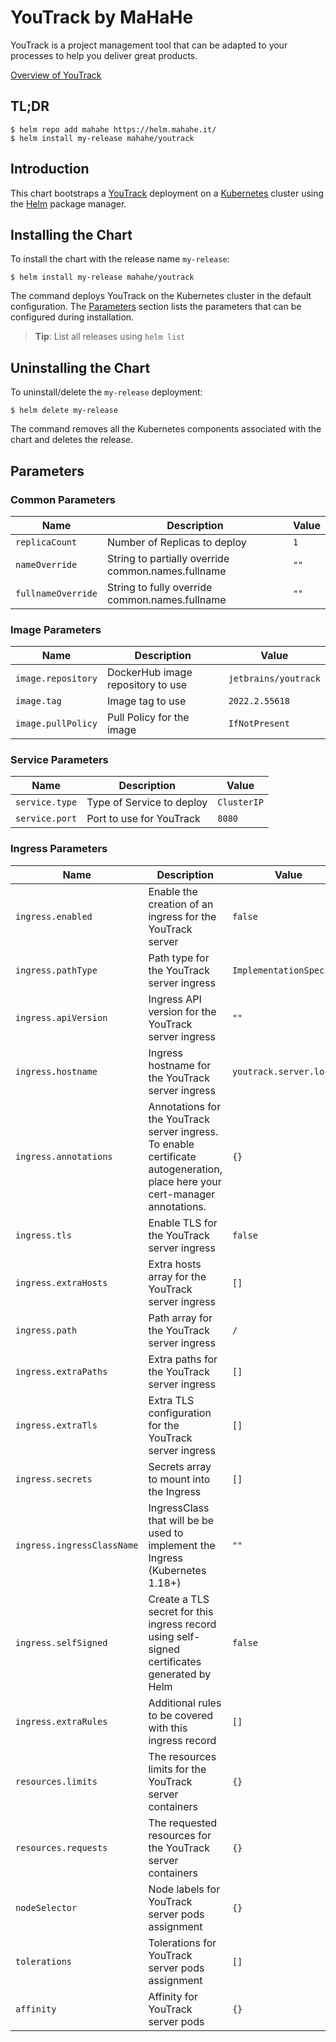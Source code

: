 # YouTrack by MaHaHe

YouTrack is a project management tool that can be adapted to your processes to help you deliver great products.

[Overview of YouTrack](https://www.jetbrains.com/youtrack/)

## TL;DR

```console
$ helm repo add mahahe https://helm.mahahe.it/
$ helm install my-release mahahe/youtrack
```

## Introduction

This chart bootstraps a [YouTrack](https://github.com/mahahe-it/helm/tree/main/charts/youtrack) deployment on a [Kubernetes](https://kubernetes.io) cluster using the [Helm](https://helm.sh) package manager.

## Installing the Chart

To install the chart with the release name `my-release`:

```console
$ helm install my-release mahahe/youtrack
```

The command deploys YouTrack on the Kubernetes cluster in the default configuration. The [Parameters](#parameters) section lists the parameters that can be configured during installation.

> **Tip**: List all releases using `helm list`

## Uninstalling the Chart

To uninstall/delete the `my-release` deployment:

```console
$ helm delete my-release
```

The command removes all the Kubernetes components associated with the chart and deletes the release.

## Parameters

### Common Parameters

| Name               | Description                                         | Value |
| ------------------ | --------------------------------------------------- | ----- |
| `replicaCount`     | Number of Replicas to deploy                        | `1`   |
| `nameOverride`     | String to partially override common.names.fullname  | `""`  |
| `fullnameOverride` | String to fully override common.names.fullname      | `""`  |


### Image Parameters

| Name               | Description                       | Value                |
| ------------------ | --------------------------------- | -------------------- |
| `image.repository` | DockerHub image repository to use | `jetbrains/youtrack` |
| `image.tag`        | Image tag to use                  | `2022.2.55618`       |
| `image.pullPolicy` | Pull Policy for the image         | `IfNotPresent`       |


### Service Parameters

| Name           | Description               | Value       |
| -------------- | ------------------------- | ----------- |
| `service.type` | Type of Service to deploy | `ClusterIP` |
| `service.port` | Port to use for YouTrack  | `8080`      |


### Ingress Parameters

| Name                       | Description                                                                                                                  | Value                    |
| -------------------------- | ---------------------------------------------------------------------------------------------------------------------------- | ------------------------ |
| `ingress.enabled`          | Enable the creation of an ingress for the YouTrack server                                                                    | `false`                  |
| `ingress.pathType`         | Path type for the YouTrack server ingress                                                                                    | `ImplementationSpecific` |
| `ingress.apiVersion`       | Ingress API version for the YouTrack server ingress                                                                          | `""`                     |
| `ingress.hostname`         | Ingress hostname for the YouTrack server ingress                                                                             | `youtrack.server.local`  |
| `ingress.annotations`      | Annotations for the YouTrack server ingress. To enable certificate autogeneration, place here your cert-manager annotations. | `{}`                     |
| `ingress.tls`              | Enable TLS for the YouTrack server ingress                                                                                   | `false`                  |
| `ingress.extraHosts`       | Extra hosts array for the YouTrack server ingress                                                                            | `[]`                     |
| `ingress.path`             | Path array for the YouTrack server ingress                                                                                   | `/`                      |
| `ingress.extraPaths`       | Extra paths for the YouTrack server ingress                                                                                  | `[]`                     |
| `ingress.extraTls`         | Extra TLS configuration for the YouTrack server ingress                                                                      | `[]`                     |
| `ingress.secrets`          | Secrets array to mount into the Ingress                                                                                      | `[]`                     |
| `ingress.ingressClassName` | IngressClass that will be be used to implement the Ingress (Kubernetes 1.18+)                                                | `""`                     |
| `ingress.selfSigned`       | Create a TLS secret for this ingress record using self-signed certificates generated by Helm                                 | `false`                  |
| `ingress.extraRules`       | Additional rules to be covered with this ingress record                                                                      | `[]`                     |
| `resources.limits`         | The resources limits for the YouTrack server containers                                                                      | `{}`                     |
| `resources.requests`       | The requested resources for the YouTrack server containers                                                                   | `{}`                     |
| `nodeSelector`             | Node labels for YouTrack server pods assignment                                                                              | `{}`                     |
| `tolerations`              | Tolerations for YouTrack server pods assignment                                                                              | `[]`                     |
| `affinity`                 | Affinity for YouTrack server pods                                                                                            | `{}`                     |

